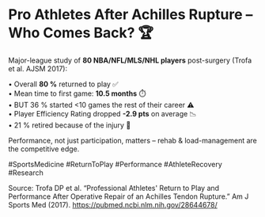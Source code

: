 # Pro Athletes After Achilles Rupture – Who Comes Back? 🏆

Major-league study of **80 NBA/NFL/MLS/NHL players** post-surgery (Trofa et al. AJSM 2017):

• Overall **80 %** returned to play ✅  
• Mean time to first game: **10.5 months** ⏱️  
• BUT 36 % started <10 games the rest of their career ⚠️  
• Player Efficiency Rating dropped **-2.9 pts** on average 📉  
• 21 % retired because of the injury 🚪

Performance, not just participation, matters – rehab & load-management are the competitive edge.

#SportsMedicine #ReturnToPlay #Performance #AthleteRecovery #Research

Source: Trofa DP et al. “Professional Athletes' Return to Play and Performance After Operative Repair of an Achilles Tendon Rupture.” Am J Sports Med (2017). <https://pubmed.ncbi.nlm.nih.gov/28644678/>